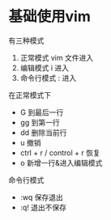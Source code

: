 # 基础使用vim

有三种模式 
1. 正常模式  vim 文件进入
2. 编辑模式 i 进入
3. 命令行模式  : 进入

在正常模式下
* G 到最后一行
* gg 到第一行
* dd 删除当前行
* u 撤销
* ctrl + r  /  control + r   恢复
* o 新增一行&进入编辑模式

命令行模式
* :wq 保存退出
* :q! 退出不保存